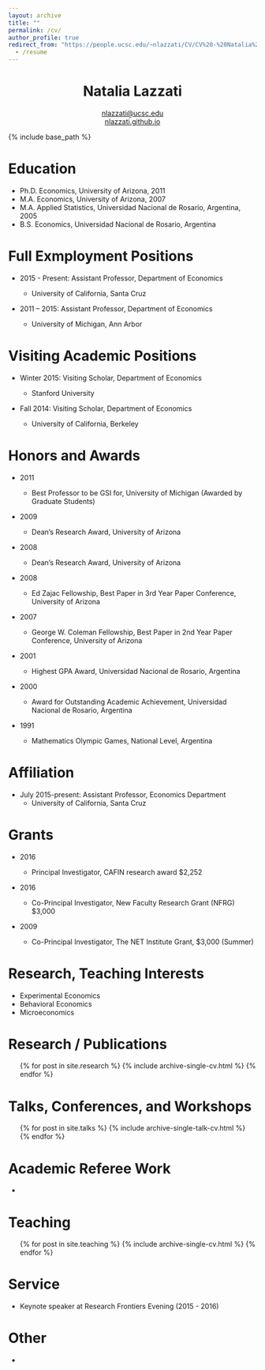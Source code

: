 ```yaml
---
layout: archive
title: ""
permalink: /cv/
author_profile: true
redirect_from: "https://people.ucsc.edu/~nlazzati/CV/CV%20-%20Natalia%20Lazzati.pdf"
  - /resume
---
```


<h1 align="center">Natalia Lazzati</h1>
<p 
align="center"> 
<a href="mailto:nlazzati@ucsc.edu?Subject=From%20github%20page" target="_top">nlazzati@ucsc.edu</a> 
<br>
<a href="https://nlazzati.github.io">nlazzati.github.io</a> 
</p>

{% include base_path %}


Education
======
* Ph.D. Economics, University of Arizona, 2011
* M.A. Economics, University of Arizona, 2007
* M.A. Applied Statistics, Universidad Nacional de Rosario, Argentina, 2005
* B.S. Economics, Universidad Nacional de Rosario, Argentina


Full Exmployment Positions
======

* 2015 - Present: Assistant Professor, Department of Economics
   * University of California, Santa Cruz 

* 2011 – 2015: Assistant Professor, Department of Economics
   * University of Michigan, Ann Arbor
  
  
Visiting Academic Positions
======

* Winter 2015: Visiting Scholar, Department of Economics
   * Stanford University

* Fall 2014: Visiting Scholar, Department of Economics
   * University of California, Berkeley


Honors and Awards
======

* 2011
   * Best Professor to be GSI for, University of Michigan (Awarded by Graduate Students)

* 2009
   * Dean’s Research Award, University of Arizona

* 2008
   * Dean’s Research Award, University of Arizona

* 2008
   * Ed Zajac Fellowship, Best Paper in 3rd Year Paper Conference, University of Arizona 

* 2007
   * George W. Coleman Fellowship, Best Paper in 2nd Year Paper Conference, University of Arizona
   
* 2001
   * Highest GPA Award, Universidad Nacional de Rosario, Argentina

* 2000
   * Award for Outstanding Academic Achievement, Universidad Nacional de Rosario, Argentina

* 1991
   * Mathematics Olympic Games, National Level, Argentina

Affiliation
======
* July 2015-present: Assistant Professor, Economics Department
   * University of California, Santa Cruz 


Grants
======

* 2016
   *  Principal Investigator, CAFIN research award $2,252 

* 2016
   * Co-Principal Investigator, New Faculty Research Grant (NFRG) $3,000 
   
* 2009
   *  Co-Principal Investigator, The NET Institute Grant, $3,000 (Summer)


Research, Teaching Interests
======
* Experimental Economics
* Behavioral Economics
* Microeconomics


Research / Publications
=======================
  <ul>{% for post in site.research %}
    {% include archive-single-cv.html %}
  {% endfor %}</ul>
  


  
Talks, Conferences, and Workshops
======
  <ul>{% for post in site.talks %}
    {% include archive-single-talk-cv.html %}
  {% endfor %}</ul>
  

Academic Referee Work
======
  * 
  
Teaching
======
  <ul>{% for post in site.teaching %}
    {% include archive-single-cv.html %}
  {% endfor %}</ul>


Service 
======
* Keynote speaker at Research Frontiers Evening (2015 - 2016)

Other
======
* 

